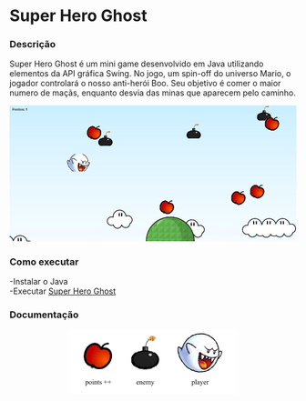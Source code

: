 # Super Hero Ghost

### Descrição
Super Hero Ghost é um mini game desenvolvido em Java utilizando elementos da API gráfica Swing. No jogo, um spin-off do universo Mario, o jogador controlará o nosso anti-herói Boo. Seu objetivo é comer o maior numero de maçãs, enquanto desvia das minas que aparecem pelo caminho.

<p align="center"><img src="https://github.com/ormaza/ormaza.github.io/blob/master/Super%20Hero%20Ghost/screenshot.png"></p>

### Como executar
-Instalar o Java <br>
-Executar <a href="https://github.com/ormaza/Super-Hero-Ghost/blob/master/binary/Super%20Hero%20Ghost.exe">Super Hero Ghost</a>

### Documentação

<p align="center"><img src="https://github.com/ormaza/ormaza.github.io/blob/master/Super%20Hero%20Ghost/atores.png"></p>


